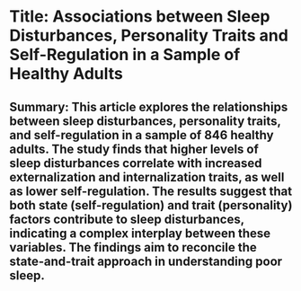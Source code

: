 # Title: Associations between Sleep Disturbances, Personality Traits and Self-Regulation in a Sample of Healthy Adults

## Summary: This article explores the relationships between sleep disturbances, personality traits, and self-regulation in a sample of 846 healthy adults. The study finds that higher levels of sleep disturbances correlate with increased externalization and internalization traits, as well as lower self-regulation. The results suggest that both state (self-regulation) and trait (personality) factors contribute to sleep disturbances, indicating a complex interplay between these variables. The findings aim to reconcile the state-and-trait approach in understanding poor sleep.